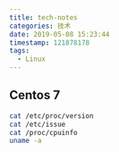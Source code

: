 ```yaml
---
title: tech-notes
categories: 技术
date: 2019-05-08 15:23:44
timestamp: 121878178
tags:
  - Linux
---
```

## Centos 7
```bash
cat /etc/proc/version
cat /etc/issue
cat /proc/cpuinfo
uname -a
```